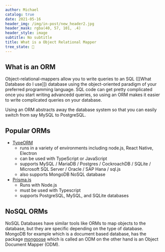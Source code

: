 ```yaml
---
author: Michael
catalog: true
date: 2021-05-16
header_img: /img/in-post/new_header2.jpg
header_mask: rgba(40, 57, 101, .4)
header_style: image
subtitle: No subtitle
title: What is a Object Relational Mapper
tree_state: 🌱
---
```


## What is an ORM
Object-relational-mappers allow you to write queries to an SQL ([[What Database do I use]]) database using the object-oriented paradigm of your preferred programming language. SQL code can get pretty complicated once you start writing advancedd queries, so using an ORM makes it easier to write complicated queries on your database.

Using an ORM abstracts away the database system so that you can easily switch from say MySQL to PostgreSQL.



## Popular ORMs
- [TypeORM](https://typeorm.io/#/) 
	- runs in a variety of environments including node.js, React Native, Electron
	- can be used with TypeScript or JavaScript
	- supports MySQL / MariaDB / Postgres / CockroachDB / SQLite / Microsoft SQL Server / Oracle / SAP Hana / sql.js
	-  also supports MongoDB NoSQL database
- [Prisma.js](https://www.prisma.io/)
	- Runs with Node.js
	- must be used with Typescript
	- supports PostgreSQL, MySQL, and SQLite databases


## NoSQL ORMs
NoSQL Databases have similar tools like ORMs to map objects to the database, but they are specific depending on the type of database. MongoDB for example which is a document based database, has the package [mongoose](https://mongoosejs.com/) which is called an ODM on the other hand is an Object Document Mapper (ODM).